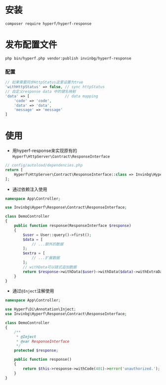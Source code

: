 # 安装
```composer require hyperf/hyperf-response```

# 发布配置文件
```php bin/hyperf.php vendor:publish invinbg/hyperf-response```

### 配置
```php
// 如果需要同步HttpStatus这里设置为true
'withHttpStatus' => false, // sync httpStatus
// 自定义response data 中的键名映射
'data' => [                // data mapping
    'code' => 'code',
    'data' => 'data',
    'message' => 'message'
]
```

# 使用
- 用hyperf-response来实现原有的`Hyperf\HttpServer\Contract\ResponseInterface`
```php
// config/autoload/dependencies.php
return [
    Hyperf\HttpServer\Contract\ResponseInterface::class => Invinbg\Hyperf\Response\ResponseFactory::class,
];
```

- 通过依赖注入使用
```php
namespace App\Controller;

use Invinbg\Hyperf\Response\Contract\ResponseInterface;

class DemoController
{
    public function response(ResponseInterface $response)
    {
        $user = User::query()->first();
        $data = [
            // ...额外的数据
        ];
        $extra = [
            // ...扩展数据
        ];
        // withData可以链式追加数据
        return $response->withData($user)->withData($data)->withExtraData($extra)->success();
    }
}
```

- 通过`@Inject`注解使用
```php
namespace App\Controller;

use Hyperf\Di\Annotation\Inject;
use Invinbg\Hyperf\Response\Contract\ResponseInterface;

class DemoController
{
    /**
     * @Inject
     * @var ResponseInterface
     */
    protected $response;

    public function response()
    {
        return $this->response->withCode(401)->error('unauthorized.');
    }
}
```
